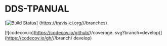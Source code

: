 # DDS-TPANUAL

[![Build
Status](https://travis-ci.org/<user>/<repo>.svg?branch=develop)]
(https://travis-ci.org/<user>/<repo>/branches)

[![codecov.io](https://codecov.io/github/<user>/<repo>/coverage.
svg?branch=develop)](https://codecov.io/gh/<user>/<repo>/branch/
develop)